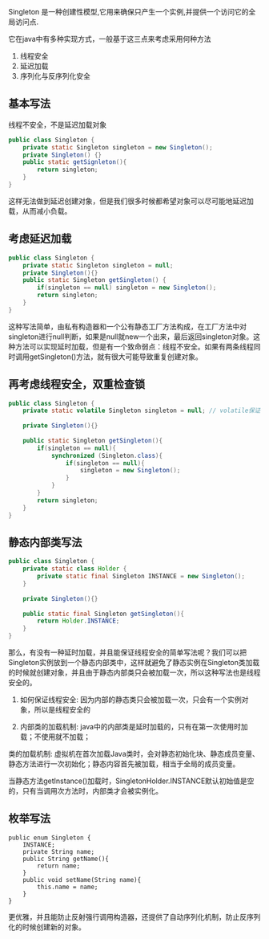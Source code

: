 Singleton 是一种创建性模型,它用来确保只产生一个实例,并提供一个访问它的全局访问点.

它在java中有多种实现方式，一般基于这三点来考虑采用何种方法

1. 线程安全
2. 延迟加载
3. 序列化与反序列化安全



## 基本写法

线程不安全，不是延迟加载对象

```java
public class Singleton {   
    private static Singleton singleton = new Singleton();
    private Singleton() {}
    public static getSignleton(){
        return singleton;
    }
}
```

这样无法做到延迟创建对象，但是我们很多时候都希望对象可以尽可能地延迟加载，从而减小负载。

## 考虑延迟加载

```java
public class Singleton {
    private static Singleton singleton = null;
    private Singleton(){}
    public static Singleton getSingleton() {
        if(singleton == null) singleton = new Singleton();
        return singleton;
    }
}
```

这种写法简单，由私有构造器和一个公有静态工厂方法构成，在工厂方法中对singleton进行null判断，如果是null就new一个出来，最后返回singleton对象。这种方法可以实现延时加载，但是有一个致命弱点：线程不安全。如果有两条线程同时调用getSingleton()方法，就有很大可能导致重复创建对象。

## 再考虑线程安全，双重检查锁

```java
public class Singleton {
    private static volatile Singleton singleton = null; // volatile保证singleton的操作可见性
 
    private Singleton(){}
 
    public static Singleton getSingleton(){
        if(singleton == null){
            synchronized (Singleton.class){
                if(singleton == null){
                    singleton = new Singleton();
                }
            }
        }
        return singleton;
    }    
}
```

## 静态内部类写法

```java
public class Singleton {
    private static class Holder {
        private static final Singleton INSTANCE = new Singleton();
    }
 
    private Singleton(){}
 
    public static final Singleton getSingleton(){
        return Holder.INSTANCE;
    }
}
```

那么，有没有一种延时加载，并且能保证线程安全的简单写法呢？我们可以把Singleton实例放到一个静态内部类中，这样就避免了静态实例在Singleton类加载的时候就创建对象，并且由于静态内部类只会被加载一次，所以这种写法也是线程安全的。

1) 如何保证线程安全: 因为内部的静态类只会被加载一次，只会有一个实例对象，所以是线程安全的

2) 内部类的加载机制: java中的内部类是延时加载的，只有在第一次使用时加载；不使用就不加载；

类的加载机制: 虚拟机在首次加载Java类时，会对静态初始化块、静态成员变量、静态方法进行一次初始化；静态内容首先被加载，相当于全局的成员变量。

当静态方法getInstance()加载时，SingletonHolder.INSTANCE默认初始值是空的，只有当调用次方法时，内部类才会被实例化。

## 枚举写法

```
public enum Singleton {
    INSTANCE;
    private String name;
    public String getName(){
        return name;
    }
    public void setName(String name){
        this.name = name;
    }
}
```

更优雅，并且能防止反射强行调用构造器，还提供了自动序列化机制，防止反序列化的时候创建新的对象。